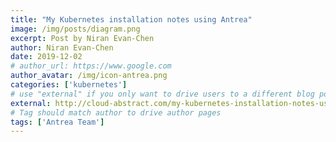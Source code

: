 ```yaml
---
title: "My Kubernetes installation notes using Antrea"
image: /img/posts/diagram.png
excerpt: Post by Niran Evan-Chen
author: Niran Evan-Chen
date: 2019-12-02
# author_url: https://www.google.com
author_avatar: /img/icon-antrea.png
categories: ['kubernetes']
# use "external" if you only want to drive users to a different blog post that lives outside this site.
external: http://cloud-abstract.com/my-kubernetes-installation-notes-using-antrea/
# Tag should match author to drive author pages
tags: ['Antrea Team']
---
```

